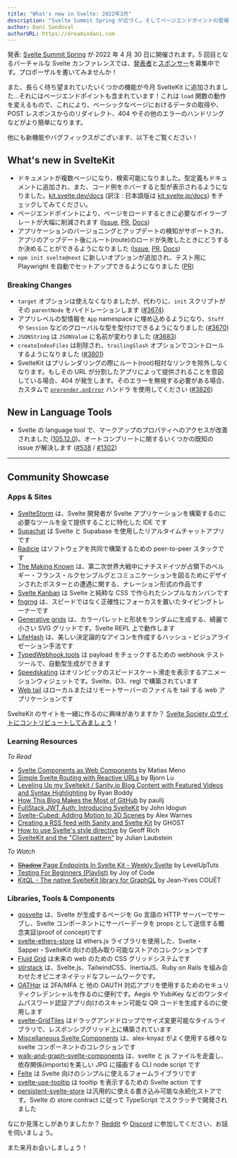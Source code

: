 ```yaml
---
title: "What's new in Svelte: 2022年3月"
description: "Svelte Summit Spring が近づく… そしてページエンドポイントの登場！"
author: Dani Sandoval
authorURL: https://dreamindani.com
---
```


発表: [Svelte Summit Spring](https://www.sveltesummit.com/) が 2022 年 4 月 30 日に開催されます。5 回目となるバーチャルな Svelte カンファレンスでは、[発表者](https://www.sveltesummit.com/#speakers)と[スポンサー](https://www.sveltesummit.com/sponsors)を募集中です。プロポーザルを書いてみませんか！

また、長らく待ち望まれていたいくつかの機能が今月 SvelteKit に追加されました…それにはページエンドポイントも含まれています！これは `load` 関数の動作を変えるもので、これにより、ベーシックなページにおけるデータの取得や、POST レスポンスからのリダイレクト、404 やその他のエラーのハンドリングなどがより簡単になります。

他にも新機能やバグフィックスがございます、以下をご覧ください！

## What's new in SvelteKit

- ドキュメントが複数ページになり、検索可能になりました。型定義もドキュメントに追加され、また、コード例をホバーすると型が表示されるようになりました。[kit.svelte.dev/docs](https://kit.svelte.dev/docs/) (訳注 : 日本語版は [kit.svelte.jp/docs](https://kit.svelte.jp/docs/)) をチェックしてみてください。
- ページエンドポイントにより、ページをロードするときに必要なボイラープレートが大幅に削減されます ([Issue](https://github.com/sveltejs/kit/issues/3532), [PR](https://github.com/sveltejs/kit/pull/3679), [Docs](https://kit.svelte.jp/docs/routing#endpoints-page-endpoints))
- アプリケーションのバージョニングとアップデートの検知がサポートされ、アプリのアップデート後にルート(route)のロードが失敗したときにどうするか決めることができるようになりました ([Issue](https://github.com/sveltejs/kit/issues/87), [PR](https://github.com/sveltejs/kit/pull/3412), [Docs](https://kit.svelte.jp/docs/configuration#version))
- `npm init svelte@next` に新しいオプションが追加され、テスト用に Playwright を自動でセットアップできるようになりました ([PR](https://github.com/sveltejs/kit/pull/4056))

### Breaking Changes

- `target` オプションは使えなくなりましたが、代わりに、`init` スクリプトがその `parentNode` をハイドレーションします ([#3674](https://github.com/sveltejs/kit/pull/3674))
- アプリレベルの型情報を `App` namespace に埋め込めるようになり、`Stuff` や `Session` などのグローバルな型を型付けできるようになりました ([#3670](https://github.com/sveltejs/kit/pull/3670))
- `JSONString` は `JSONValue` に名前が変わりました ([#3683](https://github.com/sveltejs/kit/pull/3683))
- `createIndexFiles` は削除され、`trailingSlash` オプションでコントロールするようになりました ([#3801](https://github.com/sveltejs/kit/pull/3801))
- SvelteKit はプリレンダリングの際にルート(root)相対なリンクを除外しなくなります。もしその URL が分割したアプリによって提供されることを意図している場合、404 が発生します。そのエラーを無視する必要がある場合、カスタムで [`prerender.onError`](https://kit.svelte.dev/docs/configuration#prerender) ハンドラ を使用してください ([#3826](https://github.com/sveltejs/kit/pull/3826))

## New in Language Tools

- Svelte の language tool で、マークアップのプロパティへのアクセスが改善されました ([105.12.0](https://github.com/sveltejs/language-tools/releases/tag/extensions-105.12.0))。オートコンプリートに関するいくつかの既知の issue が解決します ([#538](https://github.com/sveltejs/language-tools/issues/538) / [#1302](https://github.com/sveltejs/language-tools/issues/1302))

---

## Community Showcase

### Apps & Sites

- [SvelteStorm](https://github.com/open-source-labs/SvelteStorm) は、Svelte 開発者が Svelte アプリケーションを構築するのに必要なツールを全て提供することに特化した IDE です
- [Supachat](https://github.com/Lleweraf/supachat) は Svelte と Supabase を使用したリアルタイムチャットアプリです
- [Radicle](https://radicle.xyz/) はソフトウェアを共同で構築するための peer-to-peer スタックです
- [The Making Known](https://the-making-known.com/) は、第二次世界大戦中にナチスドイツが占領下のベルギー・フランス・ルクセンブルグとコミュニケーションを図るためにデザインされたポスターとの遭遇に関する、ナレーション形式の作品です
- [Svelte Kanban](https://github.com/V-Py/svelte-kanban) は Svelte と純粋な CSS で作られたシンプルなカンバンです
- [fngrng](https://github.com/nvlgzr/fngrng) は、スピードではなく正確性にフォーカスを置いたタイピングトレーナーです
- [Generative grids](https://svelte.dev/repl/873988ce33db43f097c0ca69df57b3ac?version=3.46.4) は、カラーパレットと形状をランダムに生成する、綺麗で小さい SVG グリッドです。Svelte REPL 上で動作します
- [LifeHash](https://github.com/BlockchainCommons/lifehash.info) は、美しい決定論的なアイコンを作成するハッシュ・ビジュアライゼーション手法です
- [TypedWebhook.tools](https://typedwebhook.tools/) は payload をチェックするための webhook テストツールで、自動型生成ができます
- [Speedskating](https://github.com/spiegelgraphics/speedskating) はオリンピックのスピードスケート滑走を表示するアニメーションウィジェットです。Svelte、D3、regl で構築されています
- [Web tail](https://github.com/mishankov/web-tail) はローカルまたはリモートサーバーのファイルを tail する web アプリケーションです

SvelteKit のサイトを一緒に作るのに興味がありますか？ [Svelte Society のサイトにコントリビュートしてみましょう](https://github.com/svelte-society/sveltesociety.dev/issues)！

### Learning Resources

_To Read_

- [Svelte Components as Web Components](https://medium.com/@yesmeno/svelte-components-as-web-components-b400d1253504) by Matias Meno
- [Simple Svelte Routing with Reactive URLs](https://bjornlu.com/blog/simple-svelte-routing-with-reactive-urls) by Bjorn Lu
- [Leveling Up my Sveltekit / Sanity.io Blog Content with Featured Videos and Syntax Highlighting](https://ryanboddy.net/level-up-blog) by Ryan Boddy
- [How This Blog Makes the Most of GitHub](https://paullj.github.io/posts/how-this-blog-makes-the-most-of-github/) by paullj
- [FullStack JWT Auth: Introducing SvelteKit](https://dev.to/sirneij/fullstack-jwt-introducing-sveltekit-3jcn) by John Idogun
- [Svelte-Cubed: Adding Motion to 3D Scenes](https://dev.to/alexwarnes/svelte-cubed-adding-motion-to-3d-scenes-51lo) by Alex Warnes
- [Creating a RSS feed with Sanity and Svelte Kit](https://ghostdev.xyz/posts/creating-a-rss-feed-with-sanity-and-svelte-kit) by GHOST
- [How to use Svelte's style directive](https://geoffrich.net/posts/style-directives/) by Geoff Rich
- [SvelteKit and the "Client pattern"](https://retro.cloud/sveltekit-and-the-client-pattern/) by Julian Laubstein

_To Watch_

- [~~Shadow~~ Page Endpoints In Svelte Kit - Weekly Svelte](https://www.youtube.com/watch?v=PoYPZT7ruqI) by LevelUpTuts
- [Testing For Beginners (Playlist)](https://www.youtube.com/watch?v=y53wwdBr5AI&list=PLA9WiRZ-IS_z7KpqhPELfEMbhAGRwZrzn) by Joy of Code
- [KitQL - The native SvelteKit library for GraphQL](https://www.youtube.com/watch?v=6pH4fnFN70w) by Jean-Yves COUËT

### Libraries, Tools & Components

- [gosvelte](https://github.com/sachinbhutani/gosvelte) は、Svelte が生成するページを Go 言語の HTTP サーバーでサーブし、Svelte コンポーネントにサーバーデータを props として送信する概念実証(proof of concept)です
- [svelte-ethers-store](https://www.npmjs.com/package/svelte-ethers-store) は ethers.js ライブラリを使用した、Svelte・Sapper・SvelteKit 向けの読み取り可能なストアのコレクションです
- [Fluid Grid](https://fluid-grid.com/) は未来の web のための CSS グリッドシステムです
- [stirstack](https://github.com/seeReadCode/stirstack) は、Svelte.js、TailwindCSS、InertiaJS、Ruby on Rails を組み合わせたオピニオネイテッドなフレームワークです。
- [OATHqr](https://codeberg.org/vhs/oathqr) は 2FA/MFA と 他の OAUTH 対応アプリを使用するためのセキュリティクレデンシャルを作るのに便利です。Aegis や YubiKey などのワンタイムパスワード認証アプリ向けのスキャン可能な QR コードを生成するのに使用します
- [svelte-GridTiles](https://github.com/honeybeeSunshine/svelte-GridTiles) はドラッグアンドドロップでサイズ変更可能なタイルライブラリで、レスポンシブグリッド上に構築されています
- [Miscellaneous Svelte Components](https://github.com/alex-knyaz/Miscellaneous-svelte-components/) は、alex-knyaz がよく使用する様々な svelte コンポーネントのコレクションです
- [walk-and-graph-svelte-components](https://github.com/j2l/walk-and-graph-svelte-components) は、svelte と js ファイルを走査し、依存関係(imports)を美しい JPG に描画する CLI node script です
- [Felte](https://www.npmjs.com/package/felte) は Svelte 向けのシンプルに使えるフォームライブラリです
- [svelte-use-tooltip](https://github.com/untemps/svelte-use-tooltip) は tooltip を表示するための Svelte action です
- [persistent-svelte-store](https://github.com/omer-g/persistent-svelte-store) は汎用的に使える書き込み可能な永続化ストアです。Svelte の store contract に従って TypeScript でスクラッチで開発されました

なにか見落としがありましたか？ [Reddit](https://www.reddit.com/r/sveltejs/) や [Discord](https://discord.com/invite/yy75DKs) に参加してください、お話を伺いましょう。

また来月お会いしましょう！

